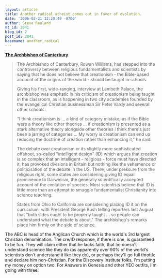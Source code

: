 ```yaml
---
layout: article
title: Another radical atheist comes out in favor of evolution.
date: '2006-03-21 12:20:49 -0700'
author: Steve Reuland
mt_id: 2041
blog_id: 2
post_id: 2041
basename: another_radical
---
```

[**The Archbishop of Canterbury**](http://www.guardian.co.uk/religion/Story/0,,1735730,00.html)

> The Archbishop of Canterbury, Rowan Williams, has stepped into the controversy between religious fundamentalists and scientists by saying that he does not believe that creationism - the Bible-based account of the origins of the world - should be taught in schools.
> 
> Giving his first, wide-ranging, interview at Lambeth Palace, the archbishop was emphatic in his criticism of creationism being taught in the classroom, as is happening in two city academies founded by the evangelical Christian businessman Sir Peter Vardy and several other schools.
> 
> "I think creationism is ... a kind of category mistake, as if the Bible were a theory like other theories ... if creationism is presented as a stark alternative theory alongside other theories I think there's just been a jarring of categories ... My worry is creationism can end up reducing the doctrine of creation rather than enhancing it," he said.
> 
> The debate over creationism or its slightly more sophisticated offshoot, so-called "intelligent design" (ID) which argues that creation is so complex that an intelligent - religious - force must have directed it, has provoked divisions in Britain but nothing like the vehemence or politicisation of the debate in the US. There, under pressure from the religious right, some states are considering giving ID equal prominence to Darwinism, the generally scientifically accepted account of the evolution of species. Most scientists believe that ID is little more than an attempt to smuggle fundamentalist Christianity into science teaching.
> 
> States from Ohio to California are considering placing ID it on the curriculum, with President George Bush telling reporters last August that "both sides ought to be properly taught ... so people can understand what the debate is about." The archbishop's remarks place him firmly on the side of science.

The ABC is head of the Anglican Church which is the world's 3rd largest Christian denomination.  The cre/ID response, if there is one, is guaranteed to be fun.  They will claim either that he lacks faith, that he doesn't understand science like they do (as apparently over 90% of the world's scientists don't understand it like they do), or perhaps they'll go full throttle and declare him non-Christian.  For the Discovery Institute folks, I'm putting my money on option two.  For Answers in Genesis and other YEC outfits, I'm going with three.

